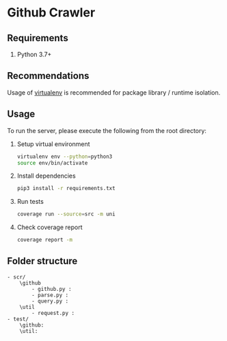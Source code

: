 # Github Crawler

## Requirements

1. Python 3.7+

## Recommendations

Usage of [virtualenv](https://realpython.com/blog/python/python-virtual-environments-a-primer/) is recommended for package library / runtime isolation.

## Usage

To run the server, please execute the following from the root directory:

1. Setup virtual environment

    ```bash
    virtualenv env --python=python3
    source env/bin/activate
    ```

2. Install dependencies

    ```bash
    pip3 install -r requirements.txt
    ```
3. Run tests

    ```bash
    coverage run --source=src -m uni
    ```
4. Check coverage report

    ```bash
    coverage report -m
    ```

## Folder structure

```
- scr/
    \github
        - github.py :
        - parse.py :
        - query.py :
    \util
        - request.py :
- test/
    \github:
    \util:
```